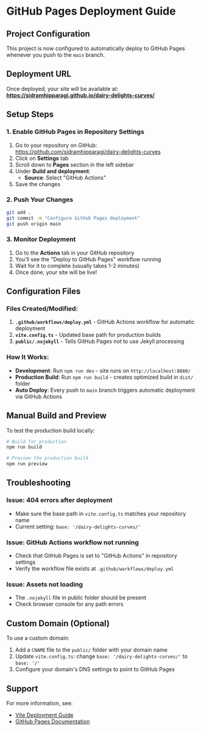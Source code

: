 # GitHub Pages Deployment Guide

## Project Configuration

This project is now configured to automatically deploy to GitHub Pages whenever you push to the `main` branch.

## Deployment URL

Once deployed, your site will be available at:
**https://sidramhipparagi.github.io/dairy-delights-curves/**

## Setup Steps

### 1. Enable GitHub Pages in Repository Settings

1. Go to your repository on GitHub: https://github.com/sidramhipparagi/dairy-delights-curves
2. Click on **Settings** tab
3. Scroll down to **Pages** section in the left sidebar
4. Under **Build and deployment**:
   - **Source**: Select "GitHub Actions"
5. Save the changes

### 2. Push Your Changes

```bash
git add .
git commit -m "Configure GitHub Pages deployment"
git push origin main
```

### 3. Monitor Deployment

1. Go to the **Actions** tab in your GitHub repository
2. You'll see the "Deploy to GitHub Pages" workflow running
3. Wait for it to complete (usually takes 1-2 minutes)
4. Once done, your site will be live!

## Configuration Files

### Files Created/Modified:

1. **`.github/workflows/deploy.yml`** - GitHub Actions workflow for automatic deployment
2. **`vite.config.ts`** - Updated base path for production builds
3. **`public/.nojekyll`** - Tells GitHub Pages not to use Jekyll processing

### How It Works:

- **Development**: Run `npm run dev` - site runs on `http://localhost:8080/`
- **Production Build**: Run `npm run build` - creates optimized build in `dist/` folder
- **Auto Deploy**: Every push to `main` branch triggers automatic deployment via GitHub Actions

## Manual Build and Preview

To test the production build locally:

```bash
# Build for production
npm run build

# Preview the production build
npm run preview
```

## Troubleshooting

### Issue: 404 errors after deployment
- Make sure the base path in `vite.config.ts` matches your repository name
- Current setting: `base: '/dairy-delights-curves/'`

### Issue: GitHub Actions workflow not running
- Check that GitHub Pages is set to "GitHub Actions" in repository settings
- Verify the workflow file exists at `.github/workflows/deploy.yml`

### Issue: Assets not loading
- The `.nojekyll` file in public folder should be present
- Check browser console for any path errors

## Custom Domain (Optional)

To use a custom domain:

1. Add a `CNAME` file to the `public/` folder with your domain name
2. Update `vite.config.ts`: change `base: '/dairy-delights-curves/'` to `base: '/'`
3. Configure your domain's DNS settings to point to GitHub Pages

## Support

For more information, see:
- [Vite Deployment Guide](https://vitejs.dev/guide/static-deploy.html#github-pages)
- [GitHub Pages Documentation](https://docs.github.com/en/pages)

